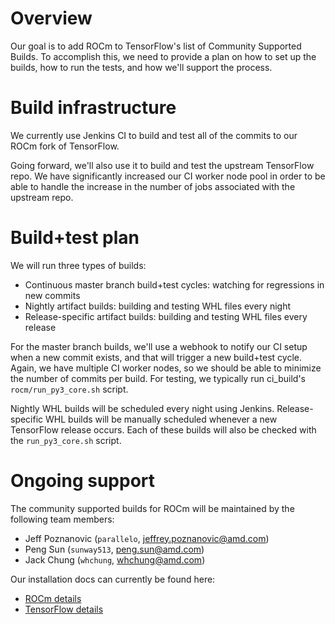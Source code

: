 # Overview

Our goal is to add ROCm to TensorFlow's list of Community Supported Builds.  To accomplish this, we need to provide a plan on how to set up the builds, how to run the tests, and how we'll support the process.  

# Build infrastructure

We currently use Jenkins CI to build and test all of the commits to our ROCm fork of TensorFlow.  

Going forward, we'll also use it to build and test the upstream TensorFlow repo.  We have significantly increased our CI worker node pool in order to be able to handle the increase in the number of jobs associated with the upstream repo.  

# Build+test plan

We will run three types of builds:

- Continuous master branch build+test cycles:  watching for regressions in new commits
- Nightly artifact builds:  building and testing WHL files every night
- Release-specific artifact builds:  building and testing WHL files every release

For the master branch builds, we'll use a webhook to notify our CI setup when a new commit exists, and that will trigger a new build+test cycle.  Again, we have multiple CI worker nodes, so we should be able to minimize the number of commits per build.  For testing, we typically run ci_build's `rocm/run_py3_core.sh` script.

Nightly WHL builds will be scheduled every night using Jenkins.  Release-specific WHL builds will be manually scheduled whenever a new TensorFlow release occurs.  Each of these builds will also be checked with the `run_py3_core.sh` script.  

# Ongoing support

The community supported builds for ROCm will be maintained by the following team members:  

- Jeff Poznanovic (`parallelo`, <jeffrey.poznanovic@amd.com>)
- Peng Sun (`sunway513`, <peng.sun@amd.com>)
- Jack Chung (`whchung`, <whchung@amd.com>)

Our installation docs can currently be found here:  

- [ROCm details](https://rocm.github.io/ROCmInstall.html)
- [TensorFlow details](https://github.com/ROCmSoftwarePlatform/tensorflow-upstream/blob/develop-upstream/rocm_docs/tensorflow-install-basic.md)